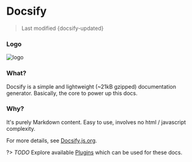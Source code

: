 # Docsify
> Last modified {docsify-updated}

### Logo
![logo](https://docsify.js.org/_media/icon.svg) 

### What?
Docsify is a simple and lightweight (~21kB gzipped) documentation generator.
Basically, the core to power up this docs.

### Why?
It's purely Markdown content. Easy to use, involves no html / javascript complexity.

For more details, see [Docsify.js.org](https://docsify.js.org/#/).

?> *TODO* Explore available [Plugins](https://docsify.js.org/#/plugins) which can be used for these docs.